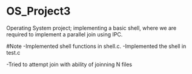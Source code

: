 # OS_Project3
Operating System project; implementing a basic shell, where we are required to implement a parallel join using IPC. 

#Note
-Implemented shell functions in shell.c.
-Implemented the shell in test.c

-Tried to attempt join with ability of joinning N files
